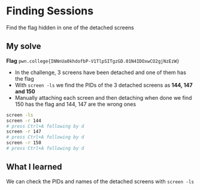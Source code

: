 # Finding Sessions

Find the flag hidden in one of the detached screens

## My solve
**Flag** `pwn.college{INNnUa0khdofbP-V1TlpSITgzGD.01N4IDOxwCO2gjNzEzW}`
- In the challenge, 3 screens have been detached and one of them has the flag
- With `screen -ls` we find the PIDs of the 3 detached screens as **144, 147 and 150**
- Manually attaching each screen and then detaching when done we find 150 has the flag and 144, 147 are the wrong ones

```bash
screen -ls
screen -r 144
# press Ctrl+A following by d
screen -r 147
# press Ctrl+A following by d
screen -r 150
# press Ctrl+A following by d
```

## What I learned
We can check the PIDs and names of the detached screens with `screen -ls`